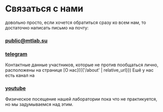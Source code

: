 ---
---

# Связаться с нами
довольно просто, если хочется обратиться сразу ко всем нам, то достаточно написать письмо на почту:
### [public@mtlab.su](mailto:{{site.data.social.email.link}})
### [telegram]({{site.data.social.telegram.link}})
Контактные данные участников, которые не против пообщаться лично, расположены на странице [О нас]({{'/about' | relative_url}})
Ешё у нас есть канал на
### [youtube]({{site.data.social.youtube.link}})
Физическое посещение нашей лаборатории пока что не практикуется, но мы задумываемся над этим.
